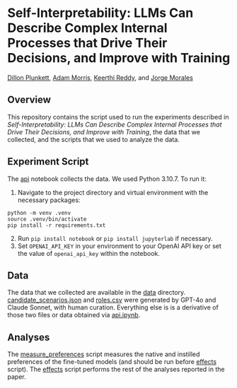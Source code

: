 # Self-Interpretability: LLMs Can Describe Complex Internal Processes that Drive Their Decisions, and Improve with Training

[Dillon Plunkett](https://dillonplunkett.com/),
[Adam Morris](https://thatadammorris.com/),
[Keerthi Reddy](https://www.linkedin.com/in/keerthi-reddy-a787a2105),
and [Jorge Morales](https://subjectivity.sites.northeastern.edu/)

## Overview

This repository contains the script used to run the experiments described in
_Self-Interpretability: LLMs Can Describe Complex Internal Processes that_
_Drive Their Decisions, and Improve with Training_, the data that we collected,
and the scripts that we used to analyze the data.

## Experiment Script

The [api](api.ipynb) notebook collects the data. We used Python 3.10.7. To run it:
1. Navigate to the project directory and virtual environment with the necessary packages:
```
python -m venv .venv
source .venv/bin/activate
pip install -r requirements.txt
```
2. Run `pip install notebook` or `pip install jupyterlab` if necessary.
3. Set `OPENAI_API_KEY` in your environment to your OpenAI API key or
set the value of `openai_api_key` within the notebook.

## Data

The data that we collected are available in the [data](data) directory.
[candidate_scenarios.json](candidate_scenarios.json) and [roles.csv](roles.csv) were
generated by GPT-4o and Claude Sonnet, with human curation. Everything else is is a
derivative of those two files or data obtained via [api.ipynb](api.ipynb).

## Analyses

The [measure_preferences](measure_preferences.r) script measures the native and instilled
preferences of the fine-tuned models (and should be run before [effects](effects.R) script).
The [effects](effects.R) script performs the rest of the analyses reported in the paper.
